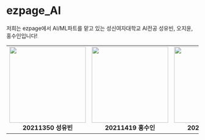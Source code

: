 # ezpage_AI
저희는 ezpage에서 AI/ML파트를 맡고 있는 성신여자대학교 AI전공 성유빈, 오지윤, 홍수인입니다!



<table>
  <tr>
    <td align="center">
      <img src="https://github.com/user-attachments/assets/6c705621-4eb6-4ae0-897e-cb1daa9e1b34" width="200"/><br/>
      <b> 20211350 성유빈 </b>
    </td>
    <td align="center">
      <img src="https://github.com/user-attachments/assets/455809b7-d489-4035-af2a-a9fdd6d2b407" width="200"/><br/>
      <b> 20211419 홍수인 </b>
    </td>
    <td align="center">
      <img src="https://github.com/user-attachments/assets/example3.png" width="200"/><br/>
      <b> 20211367 오지윤 </b>
    </td>
  </tr>
</table>


